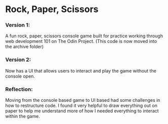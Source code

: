 # Rock, Paper, Scissors

### Version 1:

A fun rock, paper, scissors console game built for practice working through web development 101 on The Odin Project. (This code is now moved into the archive folder)

### Version 2:

Now has a UI that allows users to interact and play the game without the console open.

### Reflection:

Moving from the console based game to UI based had some challenges in how to restructure code. I found it very helpful to draw everything out on paper to help me understand more of how I needed everything to interact within the game.